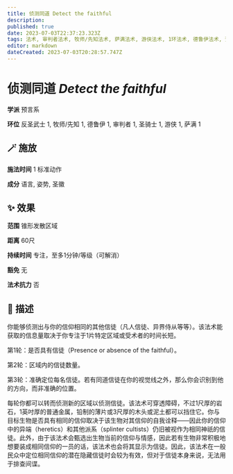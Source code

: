 ```yaml
---
title: 侦测同道 Detect the faithful
description: 
published: true
date: 2023-07-03T22:37:23.323Z
tags: 法术, 审判者法术, 牧师/先知法术, 萨满法术, 游侠法术, 1环法术, 德鲁伊法术, 预言系, 反圣武士法术, 圣骑士法术
editor: markdown
dateCreated: 2023-07-03T20:28:57.747Z
---
```


# **侦测同道** *Detect the faithful*

**学派** 预言系 

**环位** 反圣武士 1, 牧师/先知 1, 德鲁伊 1, 审判者 1, 圣骑士 1, 游侠 1, 萨满 1

## 🪄 施放

**施法时间** 1 标准动作

**成分** 语言, 姿势, 圣徽

## ✨ 效果  

**范围** 锥形发散区域

**距离** 60尺  

**持续时间** 专注，至多1分钟/等级（可解消） 

**豁免** 无

**法术抗力** 否

## 📖 描述

你能够侦测出与你的信仰相同的其他信徒（凡人信徒、异界侍从等等）。该法术能获取的信息量取决于你专注于1片特定区域或受术者的时间长短。

第1轮：是否具有信徒（Presence or absence of the faithful）。

第2轮：区域内的信徒数量。

第3轮：准确定位每名信徒。若有同道信徒在你的视觉线之外，那么你会识别到他的方向，而非准确的位置。

每轮你都可以转而侦测新的区域以侦测信徒。该法术可穿透障碍，不过1尺厚的岩石，1英吋厚的普通金属，铅制的薄片或3尺厚的木头或泥土都可以挡住它。你与目标生物是否具有相同的信仰取决于该生物对其信仰的自我诠释——因此你的信仰中的异端（heretics）和其他派系（splinter cultists）仍旧被视作为相同神祇的信徒。此外，由于该法术会甄选出生物当前的信仰与情感，因此若有生物非常积极地想要装成相同信仰的一员的话，该法术也会将其显示为信徒。因此，该法术在一般民众中定位相同信仰的潜在隐藏信徒时会较为有效，但对于信徒本身来说，无法用于排查间谍。
    